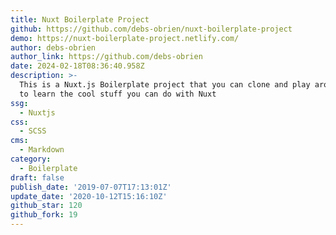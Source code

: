 ```yaml
---
title: Nuxt Boilerplate Project
github: https://github.com/debs-obrien/nuxt-boilerplate-project
demo: https://nuxt-boilerplate-project.netlify.com/
author: debs-obrien
author_link: https://github.com/debs-obrien
date: 2024-02-18T08:36:40.958Z
description: >-
  This is a Nuxt.js Boilerplate project that you can clone and play around with
  to learn the cool stuff you can do with Nuxt
ssg:
  - Nuxtjs
css:
  - SCSS
cms:
  - Markdown
category:
  - Boilerplate
draft: false
publish_date: '2019-07-07T17:13:01Z'
update_date: '2020-10-12T15:16:10Z'
github_star: 120
github_fork: 19
---
```

